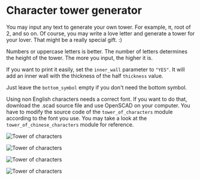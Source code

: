 # Character tower generator

You may input any text to generate your own tower. For example, π, root of 2, and so on. Of course, you may write a love letter and generate a tower for your lover. That might be a really special gift. :)

Numbers or uppercase letters is better. The number of letters determines the height of the tower. The more you input, the higher it is. 

If you want to print it easily, set the `inner_wall` parameter to `"YES"`. It will add an inner wall with the thickness of the half `thickness` value.

Just leave the `bottom_symbol` empty if you don't need the bottom symbol.

Using non English characters needs a correct font. If you want to do that, download the .scad source file and use OpenSCAD on your computer. You have to modify the source code of the `tower_of_characters` module according to the font you use. You may take a look at the `tower_of_chinese_characters` module for reference.

![Tower of characters](http://thingiverse-production-new.s3.amazonaws.com/renders/ef/46/71/80/5d/The_Maha_Prajna_Paramita_Hrdaya_Sutra-1_preview_featured.jpg)

![Tower of characters](http://thingiverse-production-new.s3.amazonaws.com/renders/64/d0/47/ef/eb/i_turn_coffee_into_code_preview_featured.jpg)

![Tower of characters](http://thingiverse-production-new.s3.amazonaws.com/renders/c6/55/fe/c3/a2/pi_preview_featured.jpg)

![Tower of characters](http://thingiverse-production-new.s3.amazonaws.com/renders/c9/36/c2/c5/65/pi_preview_featured.jpg)